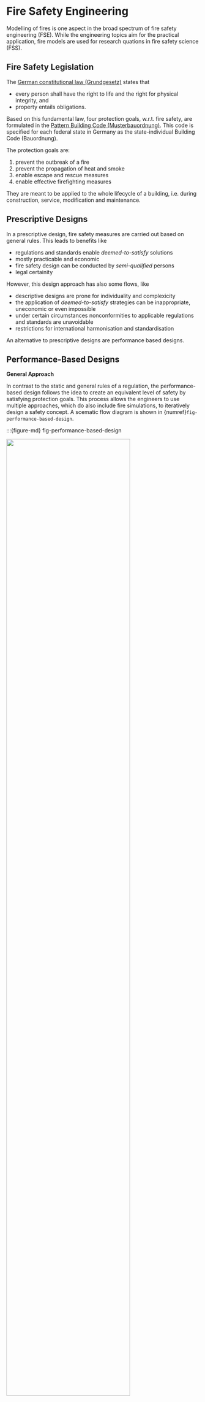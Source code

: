 # Fire Safety Engineering

Modelling of fires is one aspect in the broad spectrum of fire safety engineering (FSE). While the engineering topics aim for the practical application, fire models are used for research quations in fire safety science (FSS).

## Fire Safety Legislation

The [German constitutional law (Grundgesetz)](https://en.wikipedia.org/wiki/Basic_Law_for_the_Federal_Republic_of_Germany) states that

* every person shall have the right to life and the right for physical integrity, and
* property entails obligations.

Based on this fundamental law, four protection goals, w.r.t. fire safety, are formulated in the  [Pattern Building Code (Musterbauordnung)](https://www.bauministerkonferenz.de/Dokumente/42323097.pdf). This code is specified for each federal state in Germany as the state-individual Building Code (Bauordnung). 

The protection goals are:
1. prevent the outbreak of a fire
1. prevent the propagation of heat and smoke
1. enable escape and rescue measures
1. enable effective firefighting measures

They are meant to be applied to the whole lifecycle of a building, i.e. during construction, service, modification and maintenance.

## Prescriptive Designs

In a prescriptive design, fire safety measures are carried out based on general rules. This leads to benefits like 

* regulations and standards enable *deemed-to-satisfy* solutions
* mostly practicable and economic
* fire safety design can be conducted by *semi-qualified* persons
* legal certainity

However, this design approach has also some flows, like

* descriptive designs are prone for individuality and complexicity
* the application of *deemed-to-satisfy* strategies can be inappropriate, uneconomic or even impossible
* under certain circumstances nonconformities to applicable regulations and standards are unavoidable
* restrictions for international harmonisation and standardisation

An alternative to prescriptive designs are performance based designs.

## Performance-Based Designs

**General Approach**

In contrast to the static and general rules of a regulation, the performance-based design follows the idea to create an equivalent level of safety by satisfying protection goals. This process allows the engineers to use multiple approaches, which do also include fire simulations, to iteratively design a safety concept. A scematic flow diagram is shown in {numref}`fig-performance-based-design`.

:::{figure-md} fig-performance-based-design

<img src="figs/performance_based_design.svg" width="80%">

Simplified flow diagram of a prescriptive and performance based design.  
:::

**Qualitative Analysis**

The protection goals have to be defined to fulfill in a wide range of conceivable scenarios. These definitions must consider:
* various structures
* different and variable uses
* occupants physics and behaviour

The scope of a qualitative analysis covers the following aspects:
* building concept
  * fundamental construction
  * building materials
  * fire and smoke sectioning
  * topology and separation of the escape routes
* concept of use 
  * fire loads
  * occupants
  * usage scenarios
* infrastructure 
  * technical systems
  * defensive fire protection measures
* fire scenarios
  * fire locations
  * possibilities for flame and smoke propagation
  
  
**Quantitative Analysis**

For a quantitatve analysis, models or empirical data is used for the evaluation of:
* fire scenarios and design fires
* fire effects, smoke propagation and exhausting
* building components and bearing structure
* assessment of technical and defensive measures
* life safety during fire exposure
* egress in case of emergency

## Fire Scenario

In order to evaluate an individual fire incident, an explicit fire scenario must be defined. In general it needs to consider:

* the location of the seat of fire
* the fire load 
* the fire development
* the ventilation conditions
* the impact of technical measures
* the influence of firefighting measures

In a fire scenario, the fire development – especially the rate at which it releases heat – must be specified. A common approach is to define a time-dependent heat release rate, $\small\sf HRR(T)$, which is based on a so called natural fire. A natural fire curve is an empirical approximation to real compartment fires, see {numref}`fig-natural-design-fire`, which can be represented in three phases:

1. **Growth**: After ignition, the fire increases the rate at which it releases heat until it reaches the flashover. In this phase the heat release rate follows a quadratic function, i.e.
  
    $$\small\sf HRR(t) = \alpha\cdot t^2\quad,$$
    where $\small\sf\alpha$ is the fire intensity coefficient.
1. **Fully developed**: After the flashover all material that is capable to burn is participating in the fire. During this phase the heat release rate reaches its maximal value $\small\sf HRR_{max}$ and stays constant, i.e. 
  
    $$\small\sf HRR(t) = HRR_{max}\quad.$$
1. **Decay**: When about 70% of the fire load is consumed, the decay phase starts. During that phase the heat release rate linearly decays and reaches a value of zero at time $\small\sf t_{end}$, i.e. 
  
    $$\small\sf \frac{HRR(t)}{dt} = const \quad.$$
    
    
:::{figure-md} fig-natural-design-fire

<img src="figs/natural_design_fire.svg" width="60%">

Heat release rate curve based on the natural fire approximation.
:::

Following tables presents selected values for the fire load and fire intensity coefficient, see **TODO cite VDI 6019**. 


```{list-table} Fire intensity coefficients
:header-rows: 1
:name: tab-alpha
:widths: auto
:align: right

* - Fire development rate 
   - Fire intensity coefficient, <br>$\small\sf\alpha \ / \ kW/s^2$
* - slow
   - 0.0029
* - medium
   - 0.012
* - fast   
   - 0.047
* - very fast
   - 0.188
```


```{list-table} Specific maximal heat release rates
:header-rows: 1
:name: tab-hrr-max
:widths: auto
:align: right

* - Building or object 
   - Specific maximum heat release rate, <br> $\small\sf HRR_{max}'' \ / \ kW/m^2$
   - Fire development rate
* - offices
   - 300
   - medium
* - hotel rooms
   - 250
   - medium
* - sales areas
   - 500
   - fast
* - exhibitions, theatres, cinemas, stages
   - 500
   - fast
* - residence
   - 500
   - medium
* - museum
   - 300
   - slow
* - burning semi-trailer
   - 400
   - fast
* - wooden pallets <br> size: $\small\sf 1.2~m \times􏰶 1.2~m 􏰶\times 0.14~m$,<br> humidity: 6% to 12%, <br> stacked / block storage, <br> height: $\small\sf 0.5~m$
   - 1250
   - medium up to fast
* - postbags, storage height $\small\sf 1.5~m$
   - 400
   - fast
```
